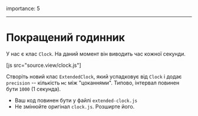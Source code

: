 importance: 5

---

# Покращений годинник

У нас є клас `Clock`. На даний момент він виводить час кожної секунди.


[js src="source.view/clock.js"]

Створіть новий клас `ExtendedClock`, який успадковує від `Clock` і додає `precision` -- кількість `мс` між "цоканнями". Типово, інтервал повинен бути `1000` (1 секунда).

- Ваш код повинен бути у файлі `extended-clock.js`
- Не змінюйте оригінал `clock.js`. Розширте його.
